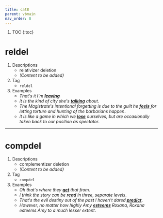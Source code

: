 ```yaml
---
title: cat8
parent: vbmain
nav_order: 8
---
```

1. TOC
{:toc}

# reldel

1. Descriptions
    - relativizer deletion
    - *(Content to be added)*
2. Tag
    - `reldel`
3. Examples
    - *That's it I'm <ins>**leaving**</ins>* 
    - *It is the kind of city she's <ins>**talking**</ins> about*. 
    - *The Magistrate's intentional forgetting is due to the guilt he <ins>**feels**</ins> for letting torture and hunting of the barbarians happen*.
    - *It is like a game in which we <ins>**lose**</ins> ourselves, but are occasionally taken back to our position as spectator*.

---

# compdel

1. Descriptions
    - complementizer deletion
    - *(Content to be added)*
2. Tag
    - `compdel`
3. Examples
    - *Oh that's where they <ins>**get**</ins> that from*. 
    - *I think the story can be <ins>**read**</ins> in three, separate levels*. 
    - *That's the evil destiny out of the past I haven't dared <ins>**predict**</ins>*.
    - *However, no matter how highly Amy <ins>**esteems**</ins> Roxana, Roxana esteems Amy to a much lesser extent*.

